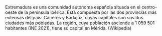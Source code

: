 Extremadura es una comunidad autónoma española situada en el centro-oeste de la península ibérica. Está compuesta por las dos provincias más extensas del país: Cáceres y Badajoz, cuyas capitales son sus dos ciudades más pobladas. La región, cuya población asciende a 1 059 501 habitantes (INE 2021), tiene su capital en Mérida. (Wikipedia)
